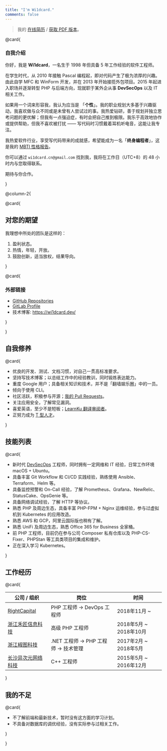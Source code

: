 ```yaml
---
title: "I'm Wi1dcard."
comments: false
---
```


> 我的 [在线简历](https://wi1dcard.dev/resume/) / [获取 PDF 版本](wi1dcard.pdf)。

<!--more-->

@card{

### 自我介绍

你好，我是 **Wi1dcard**，一名生于 1998 年但具备 5 年工作经验的软件工程师。

在学生时代，从 2010 年接触 Pascal 编程起，即对代码产生了极为浓厚的兴趣。由此自学 MFC 和 WinForm 开发，并在 2013 年开始接揽外包项目。2015 年起进入职场并逐渐转型 PHP 与后端方向，现就职于某外企从事 **DevSecOps** 以及 IT 相关工作。

如果用一个词来形容我，我认为应当是 「**个性**」。我的职业规划大多基于兴趣驱动，我喜欢做与众不同或是未曾有人尝试过的事。我热爱钻研，善于规划并独立思考问题的更优解；但我有一点强迫症，有时会把自己推到极限。我乐于高效地协作或提供帮助，但我不喜欢被打扰 —— 写代码时习惯戴着耳机听电音，这能让我专注。

我热爱软件行业，享受写代码带来的成就感，希望能成为一名「**终身编程者**」，这是我的 [MBTI 性格报告](https://www.16personalities.com/ch/intj-%E4%BA%BA%E6%A0%BC)。

你可以通过 `wi1dcard.cn@gmail.com` 找到我，我将在工作日（UTC+8）的 48 小时内与您取得联系。

期待与你合作。

}

@column-2{

@card{

## 对您的期望

我理想中所处的团队是这样的：

1. 盈利状态。
2. 热情，年轻，开放。
3. 鼓励创新，适当放权，结果导向。

}

@card{

### 外部链接

- [GitHub Repositories](https://github.com/wi1dcard?utf8=%E2%9C%93&tab=repositories&q=&type=source&language=)
- [GitLab Profile](https://gitlab.com/wi1dcard)
- 技术博客: <https://wi1dcard.dev/>

}

}

## 自我修养

@card{

- 优良的开发、测试、文档习惯，对自己一贯高标准要求。
- 坚持写技术博客；以总结工作中的经验教训，同时锻炼表达能力。
- 重度 Google 用户；具备相关知识和技术，并不是「翻墙娱乐圈」中的一员。
- 倾向于使用 CLI。
- 社区活跃，积极参与开源；[我的 Pull Requests](https://github.com/pulls?utf8=%E2%9C%93&q=is%3Apr+sort%3Aupdated-desc+author%3Awi1dcard)。
- 关注应用安全，了解常见漏洞。
- 喜爱英语，至少不是短板；[LearnKu 翻译审阅者](https://learnku.com/users/32249/translations)。
- 正努力成为 [T 型人才](https://en.wikipedia.org/wiki/T-shaped_skills)。

}

## 技能列表

@card{

- 新时代 [DevSecOps](https://www.redhat.com/en/topics/devops/what-is-devsecops) 工程师，同时拥有一定网维和 IT 经验，日常工作环境 macOS + Ubuntu。
- 具备丰富 Git Workflow 和 CI/CD 实践经验，熟练使用 Ansible、Terraform、Helm 等。
- 具备监控预警和 On-Call 经验，了解 Prometheus、Grafana、NewRelic、StatusCake、OpsGenie 等。
- 具备网络调试经验，了解 HTTP 等协议。
- 熟悉 PHP 及周边生态，具备丰富 PHP-FPM + Nginx 运维经验，参与过虚拟机到 Kubernetes 的应用改造。
- 熟悉 AWS 和 GCP，阿里云国际版也稍有了解。
- 熟悉 UniFi 及周边生态，熟悉 Office 365 for Business 全家桶。
- 前 PHP 工程师，目前仍在参与公司 Composer 私有仓库以及 PHP-CS-Fixer、PHPStan 等工具类项目的集成和维护。
- 正在深入学习 Kubernetes。

}

## 工作经历

@card{

| 公司 / 组织                  | 岗位                                  | 时间                   |
| ---------------------------- | ------------------------------------- | ---------------------- |
| [RightCapital]               | PHP 工程师 -> DevOps 工程师           | 2018年11月 ~           |
| [浙江禾匠信息科技]   | 高级 PHP 工程师                       | 2018年5月 ~ 2018年10月 |
| [浙江椒图科技]               | .NET 工程师 -> PHP 工程师 -> 技术管理 | 2017年2月 ~ 2018年5月  |
| [长沙异次元网络科技] | C++ 工程师                            | 2015年5月 ~ 2016年12月 |

}

[RightCapital]: /employment-history/#RightCapital
[浙江禾匠信息科技]: /employment-history/#浙江禾匠信息科技
[浙江椒图科技]: /employment-history/#浙江椒图科技
[长沙异次元网络科技]: /employment-history/#长沙异次元网络科技

## 我的不足

@card{

- 不了解前端和最新技术，暂时没有这方面的学习计划。
- 不具备对数据库的调优经验，没有实际参与过相关工作。

}

}
